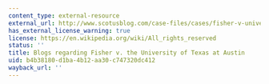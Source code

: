 ```yaml
---
content_type: external-resource
external_url: http://www.scotusblog.com/case-files/cases/fisher-v-university-of-texas-at-austin-2/
has_external_license_warning: true
license: https://en.wikipedia.org/wiki/All_rights_reserved
status: ''
title: Blogs regarding Fisher v. the University of Texas at Austin
uid: b4b38180-d1ba-4b12-aa30-c747320dc412
wayback_url: ''
---
```


